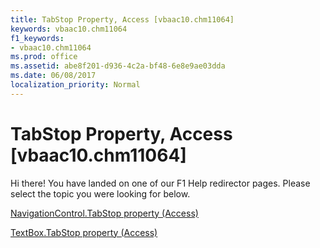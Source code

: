 ```yaml
---
title: TabStop Property, Access [vbaac10.chm11064]
keywords: vbaac10.chm11064
f1_keywords:
- vbaac10.chm11064
ms.prod: office
ms.assetid: abe8f201-d936-4c2a-bf48-6e8e9ae03dda
ms.date: 06/08/2017
localization_priority: Normal
---
```



# TabStop Property, Access [vbaac10.chm11064]

Hi there! You have landed on one of our F1 Help redirector pages. Please select the topic you were looking for below.

[NavigationControl.TabStop property (Access)](http://msdn.microsoft.com/library/40aeb05f-b94f-ee88-5e98-0f77599c7a14%28Office.15%29.aspx)

[TextBox.TabStop property (Access)](http://msdn.microsoft.com/library/ecb9ede6-e7a8-ca91-9ca3-3fad9de2ef90%28Office.15%29.aspx)


